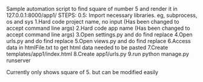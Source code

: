 Sample automation script to find square of number 5 and render it in 127.0.0.1:8000/app1/
STEPS:
0.5: Import necessary libraries. eg, subprocess, os and sys
1.Hard code project name, no input (Has been changed to accept command line args)
2.Hard code app name (Has been changed to accept command line args)
3.Open settings.py and do find replace
4.Open urls.py and do find replace
5.Open views.py and do find replace
6.Access data in htmlFile.txt to get html data needed to be pasted 
7.Create templates/app1/index.html
8.Create app1/urls.py
9.run python manage.py runserver


Currently only shows square of 5. but can be modified easily
